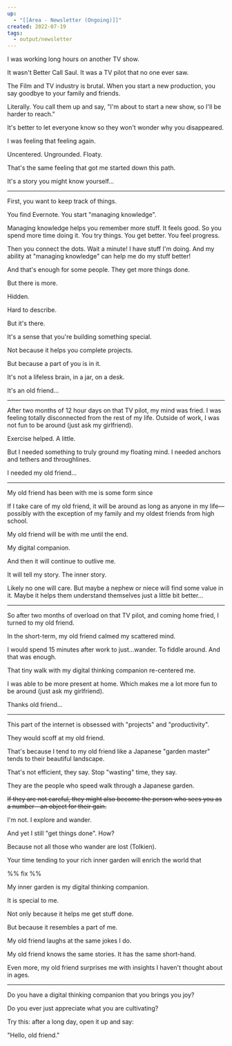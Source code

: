 ```yaml
---
up:
  - "[[Area - Newsletter (Ongoing)]]"
created: 2022-07-19
tags:
  - output/newsletter
---
```

I was working long hours on another TV show. 

It wasn't Better Call Saul. It was a TV pilot that no one ever saw.

The Film and TV industry is brutal. When you start a new production, you say goodbye to your family and friends. 

Literally. You call them up and say, "I'm about to start a new show, so I'll be harder to reach."

It's better to let everyone know so they won't wonder why you disappeared.

I was feeling that feeling again. 

Uncentered. Ungrounded. Floaty. 

That's the same feeling that got me started down this path. 

It's a story you might know yourself...

---

First, you want to keep track of things. 

You find Evernote. You start "managing knowledge".

Managing knowledge helps you remember more stuff. It feels good. So you spend more time doing it. You try things. You get better. You feel progress. 

Then you connect the dots. Wait a minute! I have stuff I'm doing. And my ability at "managing knowledge" can help me do my stuff better! 

And that's enough for some people. They get more things done.

But there is more. 

Hidden.

Hard to describe. 

But it's there. 

It's a sense that you're building something special. 

Not because it helps you complete projects.

But because a part of you is in it.

It's not a lifeless brain, in a jar, on a desk.

It's an old friend...

---

After two months of 12 hour days on that TV pilot, my mind was fried. I was feeling totally disconnected from the rest of my life. Outside of work, I was not fun to be around (just ask my girlfriend).

Exercise helped. A little. 

But I needed something to truly ground my floating mind. I needed anchors and tethers and throughlines. 

I needed my old friend...

---

My old friend has been with me is some form since 

If I take care of my old friend, it will be around as long as anyone in my life—possibly with the exception of my family and my oldest friends from high school.

My old friend will be with me until the end.

My digital companion.

And then it will continue to outlive me. 

It will tell my story. The inner story. 

Likely no one will care. But maybe a nephew or niece will find some value in it. Maybe it helps them understand themselves just a little bit better...

---

So after two months of overload on that TV pilot, and coming home fried, I turned to my old friend.

In the short-term, my old friend calmed my scattered mind. 

I would spend 15 minutes after work to just...wander. To fiddle around. And that was enough.

That tiny walk with my digital thinking companion re-centered me.

I was able to be more present at home. Which makes me a lot more fun to be around (just ask my girlfriend).

Thanks old friend...

---

This part of the internet is obsessed with "projects" and "productivity".

They would scoff at my old friend.

That's because I tend to my old friend like a Japanese "garden master" tends to their beautiful landscape. 

That's not efficient, they say. Stop "wasting" time, they say.

They are the people who speed walk through a Japanese garden.

~~If they are not careful, they might also become the person who sees you as a number—an object for their gain.~~

I'm not. I explore and wander. 

And yet I still "get things done". How? 

Because not all those who wander are lost (Tolkien).

Your time tending to your rich inner garden will enrich the world that 

%% fix %%

My inner garden is my digital thinking companion.

It is special to me.

Not only because it helps me get stuff done.

But because it resembles a part of me.

My old friend laughs at the same jokes I do. 

My old friend knows the same stories. It has the same short-hand. 

Even more, my old friend surprises me with insights I haven't thought about in ages. 

---

Do you have a digital thinking companion that you brings you joy?

Do you ever just appreciate what you are cultivating? 

Try this: after a long day, open it up and say:

"Hello, old friend."
